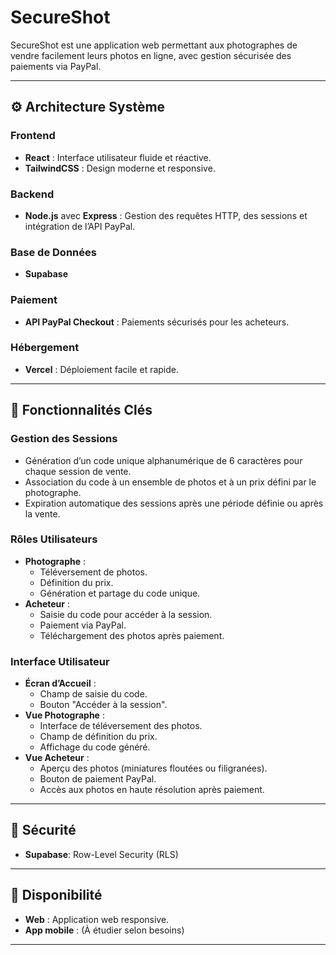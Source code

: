# SecureShot

SecureShot est une application web permettant aux photographes de vendre facilement leurs photos en ligne, avec gestion sécurisée des paiements via PayPal.

---

## ⚙️ Architecture Système

### Frontend

- **React** : Interface utilisateur fluide et réactive.
- **TailwindCSS** : Design moderne et responsive.

### Backend

- **Node.js** avec **Express** : Gestion des requêtes HTTP, des sessions et intégration de l’API PayPal.

### Base de Données

- **Supabase**

### Paiement

- **API PayPal Checkout** : Paiements sécurisés pour les acheteurs.

### Hébergement

- **Vercel** : Déploiement facile et rapide.

---

## 🧩 Fonctionnalités Clés

### Gestion des Sessions

- Génération d’un code unique alphanumérique de 6 caractères pour chaque session de vente.
- Association du code à un ensemble de photos et à un prix défini par le photographe.
- Expiration automatique des sessions après une période définie ou après la vente.

### Rôles Utilisateurs

- **Photographe** :
    - Téléversement de photos.
    - Définition du prix.
    - Génération et partage du code unique.
- **Acheteur** :
    - Saisie du code pour accéder à la session.
    - Paiement via PayPal.
    - Téléchargement des photos après paiement.

### Interface Utilisateur

- **Écran d’Accueil** :
    - Champ de saisie du code.
    - Bouton "Accéder à la session".
- **Vue Photographe** :
    - Interface de téléversement des photos.
    - Champ de définition du prix.
    - Affichage du code généré.
- **Vue Acheteur** :
    - Aperçu des photos (miniatures floutées ou filigranées).
    - Bouton de paiement PayPal.
    - Accès aux photos en haute résolution après paiement.

---

## 🔐 Sécurité

- **Supabase**: Row-Level Security (RLS)

---

## 📱 Disponibilité

- **Web** : Application web responsive.
- **App mobile** : (À étudier selon besoins)

---